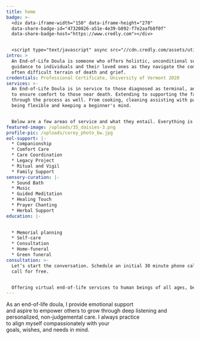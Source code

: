 ```yaml
---
title: home
badge: >-
  <div data-iframe-width="150" data-iframe-height="270"
  data-share-badge-id="47320826-a51e-4e39-b892-f7e2aafb8f0f"
  data-share-badge-host="https://www.credly.com"></div>


  <script type="text/javascript" async src="//cdn.credly.com/assets/utilities/embed.js"></script>
intro: >
  An End-of-Life Doula is someone who offers holistic, unconditional support and
  guidance to individuals and their loved ones as they navigate the complex and
  often difficult terrain of death and grief.
credentials: Professional Certificate, University of Vermont 2020
services: >-
  An End-of-Life Doula is in service to those diagnosed as terminal, and works
  to ensure comfort to those near death. Extending to supporting the family
  through the process as well. From cooking, cleaning assisting with paper work,
  being flexible and keeping a beginner's mind.


  Below are a few areas of service and what they entail. Everything is in response to the individual's needs. A doula aids in finishing the last chapter of one’s life.
featured-image: /uploads/35_daisies-3.png
profile-pic: /uploads/corey_photo_bw.jpg
eol-support: |-
  * Companionship
  * Comfort Care
  * Care Coordination
  * Legacy Project
  * Ritual and Vigil
  * Family Support
sensory-curation: |-
  * Sound Bath
  * Music
  * Guided Meditation
  * Healing Touch
  * Prayer Chanting
  * Herbal Support
education: |-
  

  * Memorial planning
  * Self-care
  * Consultation
  * Home-funeral
  * Green funeral
consultation: >-
  Let’s start the conversation. Schedule an initial 30 minute phone call or Zoom
  call for free.   


  Offering virtual end-of-life services to human beings of all ages, beliefs, and life expressions.
---
```

As an end-of-life doula, I provide emotional support <br> and aspire to  empower others to grow through deep listening and <br> personalized, non-judgemental care. I always practice <br> to  align myself compassionately with your <br> goals, wishes, and needs in mind.

